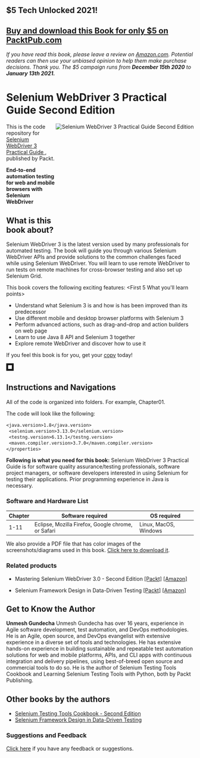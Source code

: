 ## $5 Tech Unlocked 2021!
[Buy and download this Book for only $5 on PacktPub.com](https://www.packtpub.com/product/selenium-webdriver-3-practical-guide-second-edition/9781788999762)
-----
*If you have read this book, please leave a review on [Amazon.com](https://www.amazon.com/gp/product/1788999762).     Potential readers can then use your unbiased opinion to help them make purchase decisions. Thank you. The $5 campaign         runs from __December 15th 2020__ to __January 13th 2021.__*

#  Selenium WebDriver 3 Practical Guide Second Edition

<a href="https://www.packtpub.com/web-development/selenium-webdriver-3-practical-guide-second-edition?utm_source=github&utm_campaign=9781788999762"><img src="https://d255esdrn735hr.cloudfront.net/sites/default/files/imagecache/ppv4_main_book_cover/B09986.png" alt="Selenium WebDriver 3 Practical Guide Second Edition" height="256px" align="right"></a>

This is the code repository for [Selenium WebDriver 3 Practical Guide	](https://github.com/PacktPublishing/Selenium-WebDriver-3-Practical-Guide-Second-Edition.git), published by Packt.

**End-to-end automation testing for web and mobile browsers with Selenium WebDriver**

## What is this book about?
Selenium WebDriver 3 is the latest version used by many professionals for automated testing. The book will guide you through various Selenium WebDriver APIs and provide solutions to the common challenges faced while using Selenium WebDriver. You will learn to use remote WebDriver to run tests on remote machines for cross-browser testing and also set up Selenium Grid.	

This book covers the following exciting features: <First 5 What you'll learn points>
* Understand what Selenium 3 is and how is has been improved than its predecessor
* Use different mobile and desktop browser platforms with Selenium 3
* Perform advanced actions, such as drag-and-drop and action builders on web page
* Learn to use Java 8 API and Selenium 3 together
* Explore remote WebDriver and discover how to use it

If you feel this book is for you, get your [copy](https://www.amazon.com/Selenium-WebDriver-Practical-Guide-automation/dp/1788999762/ref=sr_1_3?s=books&ie=UTF8&qid=1533181933&sr=1-3&keywords=selenium) today!

<a href="https://www.packtpub.com/?utm_source=github&utm_medium=banner&utm_campaign=GitHubBanner"><img src="https://raw.githubusercontent.com/PacktPublishing/GitHub/master/GitHub.png" 
alt="https://www.packtpub.com/" border="5" /></a>


## Instructions and Navigations
All of the code is organized into folders. For example, Chapter01.

The code will look like the following:
```
<java.version>1.8</java.version>
 <selenium.version>3.13.0</selenium.version>
 <testng.version>6.13.1</testng.version>
 <maven.compiler.version>3.7.0</maven.compiler.version>
</properties>

```
**Following is what you need for this book:**
Selenium WebDriver 3 Practical Guide is for software quality assurance/testing professionals, software project managers, or software developers interested in using Selenium for testing their applications. Prior programming experience in Java is necessary.

### Software and Hardware List

| Chapter  | Software required                   | OS required                        |
| -------- | ------------------------------------| -----------------------------------|
| 1-11      | Eclipse, Mozilla Firefox, Google chrome, or Safari        | Linux, MacOS, Windows |


We also provide a PDF file that has color images of the screenshots/diagrams used in this book. [Click here to download it](https://www.packtpub.com/sites/default/files/downloads/Puppet5CookbookFourthEdition_ColorImages.pdf).

### Related products <Paste books from the Other books you may enjoy section>
* Mastering Selenium WebDriver 3.0 - Second Edition [[Packt]](https://www.packtpub.com/web-development/mastering-selenium-webdriver-30-second-edition?utm_source=github&utm_campaign=9781788999762) [[Amazon]](https://www.amazon.com/Mastering-Selenium-WebDriver-3-0-performance/dp/1788299671/ref=sr_1_fkmr0_1?ie=UTF8&qid=1533182143&sr=8-1-fkmr0&keywords=Mastering+Selenium+WebDriver+3.0+-+Second+Edition)

* Selenium Framework Design in Data-Driven Testing [[Packt]](https://www.packtpub.com/web-development/selenium-framework-design-data-driven-testing?utm_source=github&utm_campaign=9781788999762) [[Amazon]](https://www.amazon.com/Selenium-Framework-Design-Data-Driven-Testing/dp/1788473574/ref=sr_1_1_sspa?s=books&ie=UTF8&qid=1533182518&sr=1-1-spons&keywords=Selenium+Framework+Design+in+Data-Driven+Testing&psc=1)

## Get to Know the Author
**Unmesh Gundecha**
	Unmesh Gundecha has over 16 years, experience in Agile software development, test automation, and DevOps methodologies. He is an Agile, open source, and DevOps evangelist with extensive experience in a diverse set of tools and technologies. He has extensive hands-on experience in building sustainable and repeatable test automation solutions for web and mobile platforms, APIs, and CLI apps with continuous integration and delivery pipelines, using best-of-breed open source and commercial tools to do so. He is the author of Selenium Testing Tools Cookbook and Learning Selenium Testing Tools with Python, both by Packt Publishing.

## Other books by the authors
* [Selenium Testing Tools Cookbook - Second Edition](https://www.packtpub.com/web-development/selenium-testing-tools-cookbook-second-edition)
* [Selenium Framework Design in Data-Driven Testing](https://www.packtpub.com/web-development/learning-selenium-testing-tools-python)

### Suggestions and Feedback
[Click here](https://docs.google.com/forms/d/e/1FAIpQLSdy7dATC6QmEL81FIUuymZ0Wy9vH1jHkvpY57OiMeKGqib_Ow/viewform) if you have any feedback or suggestions.
